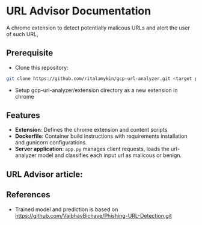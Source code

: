 # URL Advisor Documentation

A chrome extension to detect potentially malicous URLs and alert the user of such URL,

## Prerequisite

* Clone this repository:

```bash
git clone https://github.com/ritalamykin/gcp-url-analyzer.git <target path>
```
* Setup gcp-url-analyzer/extension directory as a new extension in chrome

## Features

* **Extension**: Defines the chrome extension and content scripts
* **Dockerfile**: Container build instructions with requirements installation and gunicorn configurations.
* **Server application**: `app.py` manages client requests, loads the url-analyzer model and classifies each input url as malicous or benign.

## URL Advisor article:

## References
* Trained model and prediction is based on https://github.com/VaibhavBichave/Phishing-URL-Detection.git
